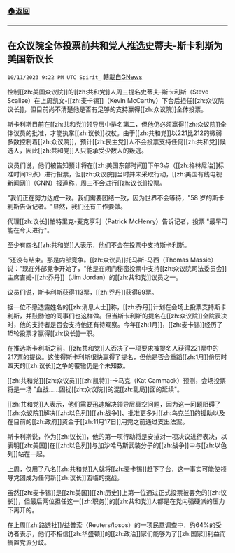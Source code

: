###  [:house:返回](README.md)
---


## 在众议院全体投票前共和党人推选史蒂夫-斯卡利斯为美国新议长
`10/11/2023 9:22 PM UTC Spirit_` [轉載自GNews](https://gnews.org/articles/1820897)


控制[[zh:美国众议院]]的[[zh:共和党]]人周三提名史蒂夫-斯卡利斯（Steve Scalise）在上周凯文-[[zh:麦卡锡]]（Kevin McCarthy）下台后担任[[zh:众议院议长]]，但目前尚不清楚他是否有足够的支持赢得[[zh:众议院]]全体投票。

斯卡利斯目前在[[zh:共和党]]领导层中排名第二，但他仍必须赢得[[zh:众议院]]全体议员的批准，才能执掌[[zh:议长]]权杖。由于[[zh:共和党]]以221比212的微弱多数控制着[[zh:众议院]]，预计[[zh:民主党]]人不会投票支持任何[[zh:共和党]]候选人，因此[[zh:共和党]]人只能承受少数人的叛逃。

议员们说，他们被告知预计将在[[zh:美国东部时间]]下午3点（[[zh:格林尼治]]标准时间19点）进行投票，但[[zh:众议院]]当时并未采取行动，[[zh:美国有线电视新闻网]]（CNN）报道称，周三不会进行[[zh:议长]]投票。

"我们正在努力达成一致。我们需要团结一致，因为世界不会等待，"58 岁的斯卡利斯告诉记者。"显然，我们还有工作要做。

代理[[zh:议长]]帕特里克-麦克亨利（Patrick McHenry）告诉记者，投票 "最早可能在今天进行"。

至少有四名[[zh:共和党]]人表示，他们不会在投票中支持斯卡利斯。

"还没有结束。那是内部竞争。[[zh:众议员]]托马斯-马西（Thomas Massie）说："现在外部竞争开始了，"他是在闭门秘密投票中支持[[zh:众议院司法委员会]]主席吉姆-[[zh:乔丹]]（Jim Jordan）的[[zh:共和党]]议员之一。

议员们说，斯卡利斯获得113票，[[zh:乔丹]]获得99票。

据一位不愿透露姓名的[[zh:消息人士]]称，[[zh:乔丹]]计划在会场上投票支持斯卡利斯，并鼓励他的同事们也这样做。但当斯卡利斯的提名在[[zh:众议院]]全院表决时，他的支持者是否会支持他还有待观察。今年[[zh:1月]]，[[zh:麦卡锡]]经历了15轮投票才赢得[[zh:议长]]一职。

在推选斯卡利斯之前，[[zh:共和党]]人否决了一项要求被提名人获得221票中的217票的提议。这使得斯卡利斯很快赢得了提名，但他是否会重蹈[[zh:1月]]份历时四天的[[zh:议长]]之争的覆辙仍是个未知数。

[[zh:共和党]][[zh:众议员]][[zh:凯特]]-卡马克（Kat Cammack）预测，会场投票将是一场 "血战......困扰[[zh:众议院]]的混[[zh:乱局]]面的延续"。

[[zh:共和党]]人表示，他们需要迅速解决领导层真空问题，因为这一问题阻碍了[[zh:众议院]]解决[[zh:以色列]][[zh:战争]]、批准更多对[[zh:乌克兰]]的援助以及在目前的[[zh:政府]]资金于[[zh:11月17日]]用完之前通过支出法案。

斯卡利斯说，作为[[zh:议长]]，他的第一项行动将是安排对一项决议进行表决，以表明[[zh:美国]]在[[zh:以色列]]与加沙哈马斯武装分子的[[zh:战争]]中与[[zh:以色列]]站在一起。

上周，仅用了八名[[zh:共和党]]人就将[[zh:麦卡锡]]赶下了台，这一事实可能使领导党团成为任何新[[zh:议长]]面临的挑战。

虽然[[zh:麦卡锡]]是[[zh:美国]][[zh:历史]]上第一位通过正式投票被罢免的[[zh:议长]]，但最后两位担任这一[[zh:职务]]的[[zh:共和党]]人都是在党内强硬派的压力下离开的。

在上周[[zh:路透社]]/益普索（Reuters/Ipsos）的一项民意调查中，约64%的受访者表示，他们不相信[[zh:华盛顿]]的[[zh:政治]]家们能够为了[[zh:国家]]利益而搁置党派分歧。



